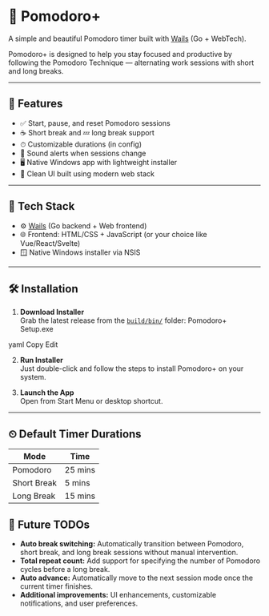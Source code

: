 # 🍅 Pomodoro+

A simple and beautiful Pomodoro timer built with [Wails](https://wails.io) (Go + WebTech).

Pomodoro+ is designed to help you stay focused and productive by following the Pomodoro Technique — alternating work sessions with short and long breaks.

---

## 🚀 Features

- ✅ Start, pause, and reset Pomodoro sessions
- ☕ Short break and 💤 long break support
- ⏱ Customizable durations (in config)
- 🔔 Sound alerts when sessions change
- 🖥️ Native Windows app with lightweight installer
- 🌙 Clean UI built using modern web stack

---

## 🧱 Tech Stack

- ⚙️ [Wails](https://wails.io) (Go backend + Web frontend)
- 🌐 Frontend: HTML/CSS + JavaScript (or your choice like Vue/React/Svelte)
- 🪟 Native Windows installer via NSIS

---

## 🛠 Installation

1. **Download Installer**  
    Grab the latest release from the [`build/bin/`](./build/bin) folder:
   Pomodoro+ Setup.exe

yaml
Copy
Edit

2. **Run Installer**  
   Just double-click and follow the steps to install Pomodoro+ on your system.

3. **Launch the App**  
   Open from Start Menu or desktop shortcut.

---

## ⏲ Default Timer Durations

| Mode        | Time    |
| ----------- | ------- |
| Pomodoro    | 25 mins |
| Short Break | 5 mins  |
| Long Break  | 15 mins |

## 🔮 Future TODOs

-  **Auto break switching:** Automatically transition between Pomodoro, short break, and long break sessions without manual intervention.
-  **Total repeat count:** Add support for specifying the number of Pomodoro cycles before a long break.
-  **Auto advance:** Automatically move to the next session mode once the current timer finishes.
-  **Additional improvements:** UI enhancements, customizable notifications, and user preferences.

